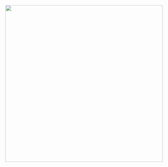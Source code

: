 <div id="header" align="center">
  <img src="https://media.tenor.com/fSDhYCDcVTIAAAAd/fallout.gif" width="500"/>
</div>

